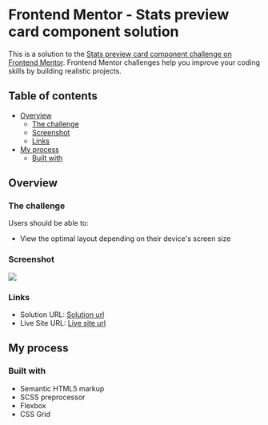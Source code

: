 # Frontend Mentor - Stats preview card component solution

This is a solution to the [Stats preview card component challenge on Frontend Mentor](https://www.frontendmentor.io/challenges/stats-preview-card-component-8JqbgoU62). Frontend Mentor challenges help you improve your coding skills by building realistic projects. 

## Table of contents

- [Overview](#overview)
  - [The challenge](#the-challenge)
  - [Screenshot](#screenshot)
  - [Links](#links)
- [My process](#my-process)
  - [Built with](#built-with)


## Overview

### The challenge

Users should be able to:

- View the optimal layout depending on their device's screen size

### Screenshot

![](./screenshot.jpg)


### Links

- Solution URL: [Solution url](https://github.com/inaveentata/stats-preview-card-component)
- Live Site URL: [Live site url](https://stats-preview-card-26-may-2022.netlify.app/)

## My process

### Built with

- Semantic HTML5 markup
- SCSS preprocessor
- Flexbox
- CSS Grid


